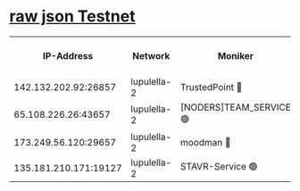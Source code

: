 [raw json Testnet](https://rpc-check.jaclalt.stavr.tech/jaclalt/rpc-jaclalt-result.json)
=

<table><tr><th>IP-Address</th><th>Network</th><th>Moniker</th><th>Latest Block Height</th><th>Earliest Block Height</th><th>Catching Up</th><th>Tx Index</th><th>Voting Power</th><th>Scan Time</th></tr><tr><td>142.132.202.92:26857</td><td>lupulella-2</td><td>TrustedPoint 🔴</td><td>7082672</td><td>6282001</td><td>False</td><td>off</td><td>400065</td><td>2024-03-13T06:39:23.877044646UTC</td></tr><tr><td>65.108.226.26:43657</td><td>lupulella-2</td><td>[NODERS]TEAM_SERVICE 🟢</td><td>7082672</td><td>6282001</td><td>False</td><td>on</td><td>0</td><td>2024-03-13T06:39:24.225750789UTC</td></tr><tr><td>173.249.56.120:29657</td><td>lupulella-2</td><td>moodman 🔴</td><td>7082672</td><td>6982672</td><td>False</td><td>off</td><td>1075134</td><td>2024-03-13T06:39:23.629937093UTC</td></tr><tr><td>135.181.210.171:19127</td><td>lupulella-2</td><td>STAVR-Service 🟢</td><td>7082670</td><td>7080001</td><td>False</td><td>on</td><td>0</td><td>2024-03-13T06:39:15.026815715UTC</td></tr></table>
